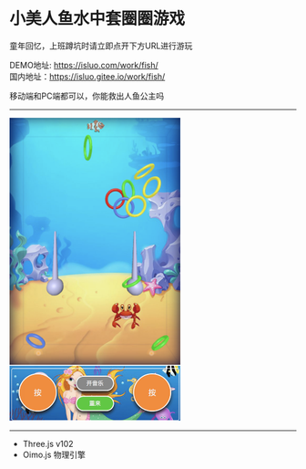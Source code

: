 # 小美人鱼水中套圈圈游戏

童年回忆，上班蹲坑时请立即点开下方URL进行游玩

DEMO地址: <a href="https://isluo.com/work/fish" target="_blank">https://isluo.com/work/fish/</a> <br/>
国内地址：<a href="https://isluo.gitee.io/work/fish" target="_blank">https://isluo.gitee.io/work/fish/</a>

移动端和PC端都可以，你能救出人鱼公主吗

---

<img src="assets/demo.png" width="300" />

---

- Three.js v102
- Oimo.js 物理引擎
